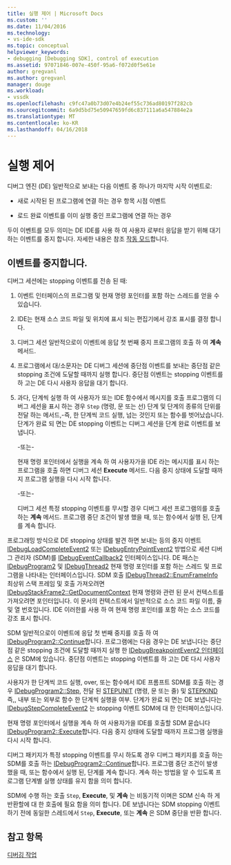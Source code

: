 ```yaml
---
title: 실행 제어 | Microsoft Docs
ms.custom: ''
ms.date: 11/04/2016
ms.technology:
- vs-ide-sdk
ms.topic: conceptual
helpviewer_keywords:
- debugging [Debugging SDK], control of execution
ms.assetid: 97071846-007e-450f-95a6-f072d0f5e61e
author: gregvanl
ms.author: gregvanl
manager: douge
ms.workload:
- vssdk
ms.openlocfilehash: c9fc47a0b73d07e4b24ef55c736ad80197f282cb
ms.sourcegitcommit: 6a9d5bd75e50947659fd6c837111a6a547884e2a
ms.translationtype: MT
ms.contentlocale: ko-KR
ms.lasthandoff: 04/16/2018
---
```

# <a name="control-of-execution"></a>실행 제어
디버그 엔진 (DE) 일반적으로 보내는 다음 이벤트 중 하나가 마지막 시작 이벤트로:  
  
-   새로 시작된 된 프로그램에 연결 하는 경우 항목 시점 이벤트  
  
-   로드 완료 이벤트를 이미 실행 중인 프로그램에 연결 하는 경우  
  
 두이 이벤트를 모두 의미는 DE IDE를 사용 하 여 사용자 로부터 응답을 받기 위해 대기 하는 이벤트를 중지 합니다. 자세한 내용은 참조 [작동 모드](../../extensibility/debugger/operational-modes.md)합니다.  
  
## <a name="stopping-event"></a>이벤트를 중지합니다.  
 디버그 세션에는 stopping 이벤트를 전송 된 때:  
  
1.  이벤트 인터페이스의 프로그램 및 현재 명령 포인터를 포함 하는 스레드를 얻을 수 있습니다.  
  
2.  IDE는 현재 소스 코드 파일 및 위치에 표시 되는 편집기에서 강조 표시를 결정 합니다.  
  
3.  디버그 세션 일반적으로이 이벤트에 응답 첫 번째 중지 프로그램의 호출 하 여 **계속** 메서드.  
  
4.  프로그램에서 대/소문자는 DE 디버그 세션에 중단점 이벤트를 보내는 중단점 같은 stopping 조건에 도달할 때까지 실행 합니다. 중단점 이벤트는 stopping 이벤트를 하 고는 DE 다시 사용자 응답을 대기 합니다.  
  
5.  과다, 단계씩 실행 하 여 사용자가 또는 IDE 함수에서 메시지를 호출 프로그램의 디버그 세션을 표시 하는 경우 `Step` (명령, 문 또는 선) 단계 및 단계의 종류의 단위를 전달 하는 메서드,-즉, 한 단계씩 코드 실행, 넘는 것인지 또는 함수를 벗어났습니다. 단계가 완료 되 면는 DE stopping 이벤트는 디버그 세션을 단계 완료 이벤트를 보냅니다.  
  
     -또는-  
  
     현재 명령 포인터에서 실행을 계속 하 여 사용자가을 IDE 라는 메시지를 표시 하는 프로그램을 호출 하면 디버그 세션 **Execute** 메서드. 다음 중지 상태에 도달할 때까지 프로그램 실행을 다시 시작 합니다.  
  
     -또는-  
  
     디버그 세션 특정 stopping 이벤트를 무시할 경우 디버그 세션 프로그램의를 호출 하는 **계속** 메서드. 프로그램 중단 조건이 발생 했을 때, 또는 함수에서 실행 된, 단계를 계속 합니다.  
  
 프로그래밍 방식으로 DE stopping 상태를 발견 하면 보내는 등의 중지 이벤트 [IDebugLoadCompleteEvent2](../../extensibility/debugger/reference/idebugloadcompleteevent2.md) 또는 [IDebugEntryPointEvent2](../../extensibility/debugger/reference/idebugentrypointevent2.md) 방법으로 세션 디버그 관리자 (SDM)를 [IDebugEventCallback2](../../extensibility/debugger/reference/idebugeventcallback2.md) 인터페이스입니다. DE 패스는 [IDebugProgram2](../../extensibility/debugger/reference/idebugprogram2.md) 및 [IDebugThread2](../../extensibility/debugger/reference/idebugthread2.md) 현재 명령 포인터를 포함 하는 스레드 및 프로그램을 나타내는 인터페이스입니다. SDM 호출 [IDebugThread2::EnumFrameInfo](../../extensibility/debugger/reference/idebugthread2-enumframeinfo.md) 최상위 스택 프레임 및 호출 가져오려면 [IDebugStackFrame2::GetDocumentContext](../../extensibility/debugger/reference/idebugstackframe2-getdocumentcontext.md) 현재 명령와 관련 된 문서 컨텍스트를 가져오려면 포인터입니다. 이 문서의 컨텍스트에서 일반적으로 소스 코드 파일 이름, 줄 및 열 번호입니다. IDE 이러한를 사용 하 여 현재 명령 포인터를 포함 하는 소스 코드를 강조 표시 합니다.  
  
 SDM 일반적으로이 이벤트에 응답 첫 번째 중지를 호출 하 여 [IDebugProgram2::Continue](../../extensibility/debugger/reference/idebugprogram2-continue.md)합니다. 프로그램에는 다음 경우는 DE 보냅니다는 중단점 같은 stopping 조건에 도달할 때까지 실행 한 [IDebugBreakpointEvent2 인터페이스](../../extensibility/debugger/reference/idebugbreakpointevent2.md) 은 SDM에 있습니다. 중단점 이벤트는 stopping 이벤트를 하 고는 DE 다시 사용자 응답을 대기 합니다.  
  
 사용자가 한 단계씩 코드 실행, over, 또는 함수에서 IDE 프롬프트 SDM를 호출 하는 경우 [IDebugProgram2::Step](../../extensibility/debugger/reference/idebugprogram2-step.md), 전달 된 [STEPUNIT](../../extensibility/debugger/reference/stepunit.md) (명령, 문 또는 줄) 및 [ STEPKIND](../../extensibility/debugger/reference/stepkind.md)즉,, 내부 또는 외부로 함수 한 단계씩 실행을 여부. 단계가 완료 되 면는 DE 보냅니다는 [IDebugStepCompleteEvent2](../../extensibility/debugger/reference/idebugstepcompleteevent2.md) 는 stopping 이벤트 SDM에 대 한 인터페이스입니다.  
  
 현재 명령 포인터에서 실행을 계속 하 여 사용자가을 IDE를 호출할 SDM 묻습니다 [IDebugProgram2::Execute](../../extensibility/debugger/reference/idebugprogram2-execute.md)합니다. 다음 중지 상태에 도달할 때까지 프로그램 실행을 다시 시작 합니다.  
  
 디버그 패키지가 특정 stopping 이벤트를 무시 하도록 경우 디버그 패키지를 호출 하는 SDM를 호출 하는 [IDebugProgram2::Continue](../../extensibility/debugger/reference/idebugprogram2-continue.md)합니다. 프로그램 중단 조건이 발생 했을 때, 또는 함수에서 실행 된, 단계를 계속 합니다. 계속 하는 방법을 알 수 있도록 프로그램 단계별 실행 상태를 유지 함을 의미 합니다.  
  
 SDM에 수행 하는 호출 `Step`, **Execute**, 및 **계속** 는 비동기적 이며은 SDM 신속 하 게 반환할에 대 한 호출에 필요 함을 의미 합니다. DE 보냅니다는 SDM stopping 이벤트 하기 전에 동일한 스레드에서 `Step`, **Execute**, 또는 **계속** 은 SDM 중단을 반환 합니다.  
  
## <a name="see-also"></a>참고 항목  
 [디버깅 작업](../../extensibility/debugger/debugging-tasks.md)